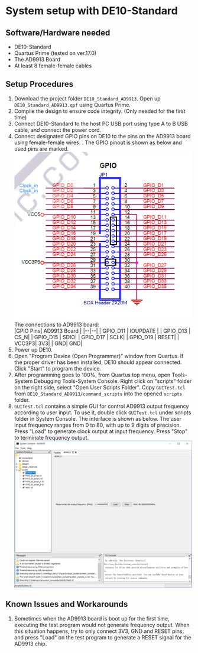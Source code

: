 # System setup with DE10-Standard
## Software/Hardware needed
* DE10-Standard
* Quartus Prime (tested on ver.17.0)
* The AD9913 Board
* At least 8 female-female cables
## Setup Procedures
1. Download the project folder `DE10_Standard_AD9913`. Open up `DE10_Standard_AD9913.qpf` using Quartus Prime.
2. Compile the design to ensure code integrity. (Only needed for the first time)
3. Connect DE10-Standard to the host PC USB port using type A to B USB cable, and connect the power cord.
4. Connect designated GPIO pins on DE10 to the pins on the AD9913 board using female-female wires. . 
The GPIO pinout is shown as below and used pins are marked. <br/>
![DE10 GPIO Pinout](de10gpio.PNG) <br/>
The connections to AD9913 board: <br/>
|GPIO Pins| AD9913 Board |
|--|--|
| GPIO_D11 | IOUPDATE |
| GPIO_D13 | CS_N|
| GPIO_D15 | SDIO|
| GPIO_D17 | SCLK|
| GPIO_D19 | RESET|
| VCC3P3| 3V3|
| GND| GND|
5. Power up DE10.
6. Open "Program Device (Open Programmer)" window from Quartus. 
If the proper driver has been installed, DE10 should appear connected. 
Click "Start" to program the device.
7. After programming goes to 100%, from Quartus top menu, open Tools-System Debugging Tools-System Console. 
Right click on "scripts" folder on the right side, select "Open User Scripts Folder". 
Copy `GUITest.tcl` from `DE10_Standard_AD9913/command_scripts` into the opened `scripts` folder.
8. `GUITest.tcl` contains a simple GUI for control AD9913 output frequency according to user input. 
To use it, double click `GUITest.tcl` under scripts folder in System Console. 
The interface is shown as below. 
The user input frequency ranges from 0 to 80, with up to 9 digits of precision. 
Press "Load" to generate clock output at input frequency. Press "Stop" to terminate frequency output.
<br/>![GUITest](gui_test.PNG) <br/>

## Known Issues and Workarounds
1. Sometimes when the AD9913 board is boot up for the first time, executing the test program would not generate frequency output. 
When this situation happens, try to only connect 3V3, GND and RESET pins, and press "Load" on the test program to generate a RESET signal for the AD9913 chip.



 
